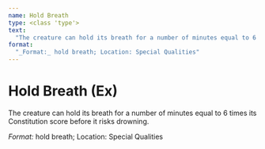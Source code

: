 ```yaml
---
name: Hold Breath
type: <class 'type'>
text:
  "The creature can hold its breath for a number of minutes equal to 6 times its Constitution score before it risks drowning."
format:
  "_Format:_ hold breath; Location: Special Qualities"
---
```

 
# Hold Breath (Ex)
The creature can hold its breath for a number of minutes equal to 6 times its Constitution score before it risks drowning.

_Format:_ hold breath; Location: Special Qualities